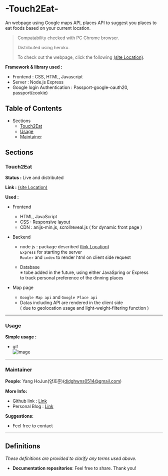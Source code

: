 # -Touch2Eat-

An webpage using Google maps API, places API to suggest you places to eat foods based on your current location.

> Compatability checked with PC Chrome browser.
>
> Distributed using heroku.
>
> To check out the webpage, click the following [(site Location)](https://touch2eat.herokuapp.com).

**Framework & library used :**

- Frontend : CSS, HTML, Javascript
- Server : Node.js Express
- Google login Authentication : Passport-google-oauth20, passport(cookie)

## Table of Contents

- Sections
  - [Touch2Eat](https://github.com/didghwns0514/touch2eat/blob/main/README.md#Touch2Eat)
  - [Usage](https://github.com/didghwns0514/touch2eat/blob/main/README.md#Usage)
  - [Maintainer](https://github.com/didghwns0514/touch2eat/blob/main/README.md#Maintainer)

## Sections

### Touch2Eat

**Status :** Live and distributed

**Link :** [(site Location)](https://touch2eat.herokuapp.com)

**Used :**

- Frontend
  
  - HTML, JavaScript
  - CSS : Responsive layout
  - CDN : anijs-min.js, scrollreveal.js ( for dynamic front page )

- Backend
  - node.js : package described ([link Location](https://github.com/didghwns0514/touch2eat/blob/main/package.json)) \
  `Express` for starting the server \
  `Router` and `index` to render html on client side request
  
  - Database \
    ※ tobe added in the future, using either JavaSpring or Express  \
    to track personal preference of the dinning places

- Map page
  - `Google Map api` and `Google Place api`
  - Datas including API are rendered in the client side \
    ( due to geolocation usage and light-weight-filtering function )

-----------

### Usage

**Simple usage :**

- gif \
  ![image](https://user-images.githubusercontent.com/47662495/114208146-23d25e00-9998-11eb-8375-45e359059711.gif)

-----------

### Maintainer

**People**: Yang HoJun(양호준)(didghwns0514@gmail.com)

**More Info:**

- Github link : [Link](https://github.com/didghwns0514/touch2eat)
- Personal Blog : [Link](https://korshika.tistory.com/)

**Suggestions:**

- Feel free to contact

-----------

## Definitions

*These definitions are provided to clarify any terms used above.*

- **Documentation repositories**: Feel free to share. Thank you!
